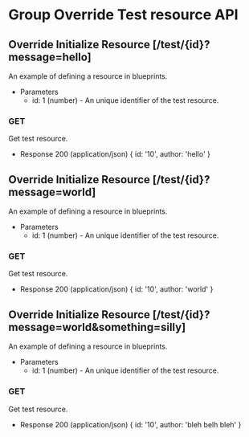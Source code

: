 # Group Override Test resource API

## Override Initialize Resource [/test/{id}?message=hello]
An example of defining a resource in blueprints.
+ Parameters
  + id: 1 (number) - An unique identifier of the test resource.

### GET
Get test resource.
+ Response 200 (application/json)
  {
    id: '10',
    author: 'hello'
  }

## Override Initialize Resource [/test/{id}?message=world]
An example of defining a resource in blueprints.
+ Parameters
  + id: 1 (number) - An unique identifier of the test resource.

### GET
Get test resource.
+ Response 200 (application/json)
  {
    id: '10',
    author: 'world'
  }

## Override Initialize Resource [/test/{id}?message=world&something=silly]
An example of defining a resource in blueprints.
+ Parameters
  + id: 1 (number) - An unique identifier of the test resource.

### GET
Get test resource.
+ Response 200 (application/json)
  {
    id: '10',
    author: 'bleh belh bleh'
  }